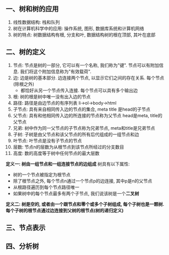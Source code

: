 ## 一、树和树的应用
1. 线性数据结构: 栈和队列
2. 树在计算机科学中的应用: 操作系统, 图形, 数据库系统和计算机网络
3. 树的特点: 树数据结构有根, 分支和叶, 数据结构树的根在顶部, 其叶在底部
## 二、树的定义
1. 节点: 节点是树的一部分, 它可以有一个名称, 我们称为"键". 节点可以有附加信息. 我们将这个附加信息称为"有效载荷".
2. 边: 边是树的基本部分. 边连接两个节点, 以显示它们之间的存在关系. 每个节点(除根之外)
    * 都恰好从另一个节点传入连接. 每个节点可以具有多个输出边
3. 根: 树的根是树中唯一没有出入边的节点
4. 路径: 路径是由边节点的有序列表 li->ol->body->html
5. 子节点: 具有来自相同传入边的节点的集合, meta title 是head的子节点
6. 父节点: 具有和他相同传入边的所连接的节点称为父节点  head是meta, title的父节点
7. 兄弟: 树中作为同一父节点的子节点称为兄弟节点, meta和title是兄弟节点
8. 子树: 子树是由父节点和该父节点的所有后代组成的一组节点和边
9. 叶节点: 叶节点是没有子节点的节点
10. 层数: 节点n的层数为从根节点到该节点所经过的分支数目
11. 高度: 数的高度等于树中任何节点的最大层数

**定义一: 树由一组节点和一组连接节点的边组成**
树具有以下属性:
* 树的一个节点被指定为根节点
* 除了根节点之外, 每个节点n通过一个节点p的边连接, 其中p是n的父节点
* 从根路径遍历到每个节点路径唯一
* 如果树中的每个节点最多有两个子节点, 我们说该树是一个**二叉树**

**定义二: 树是空的, 或者由一个跟节点和零个或多个子树组成, 每个子树也是一颗树. 每个子树的根节点通过边连接到父树的根节点(树的递归定义)**

## 三、节点表示



## 四、分析树

